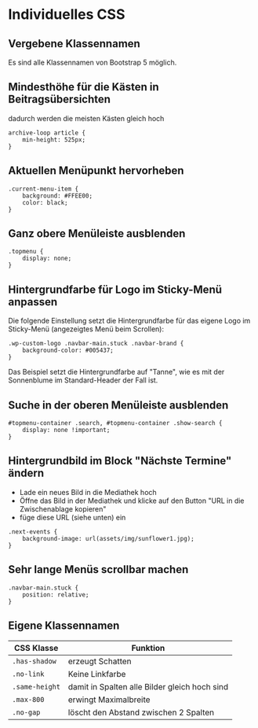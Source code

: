# Individuelles CSS

## Vergebene Klassennamen

Es sind alle Klassennamen von Bootstrap 5 möglich.

## Mindesthöhe für die Kästen in Beitragsübersichten

dadurch werden die meisten Kästen gleich hoch
```
archive-loop article {
    min-height: 525px;
}
```

## Aktuellen Menüpunkt hervorheben

```
.current-menu-item {
    background: #FFEE00;
    color: black;
}
```


## Ganz obere Menüleiste ausblenden

```
.topmenu {
    display: none;
}
```

## Hintergrundfarbe für Logo im Sticky-Menü anpassen

Die folgende Einstellung setzt die Hintergrundfarbe für das eigene Logo im Sticky-Menü (angezeigtes Menü beim Scrollen):

```
.wp-custom-logo .navbar-main.stuck .navbar-brand {
	background-color: #005437;
}
```
Das Beispiel setzt die Hintergrundfarbe auf "Tanne", wie es mit der Sonnenblume im Standard-Header der Fall ist.

## Suche in der oberen Menüleiste ausblenden

```
#topmenu-container .search, #topmenu-container .show-search {
    display: none !important;
}
```

## Hintergrundbild im Block "Nächste Termine" ändern

- Lade ein neues Bild in die Mediathek hoch
- Öffne das Bild in der Mediathek und klicke auf den Button "URL in die Zwischenablage kopieren"
- füge diese URL (siehe unten) ein

```
.next-events {
    background-image: url(assets/img/sunflower1.jpg);
}
```

## Sehr lange Menüs scrollbar machen

```
.navbar-main.stuck {
    position: relative;
}
```

## Eigene Klassennamen

| CSS Klasse | Funktion |
|---------------|--------------|
|`.has-shadow`  | erzeugt Schatten |
|`.no-link`     | Keine Linkfarbe |
|`.same-height` | damit in Spalten alle Bilder gleich hoch sind |
|`.max-800`     | erwingt Maximalbreite |
|`.no-gap`      | löscht den Abstand zwischen 2 Spalten |
